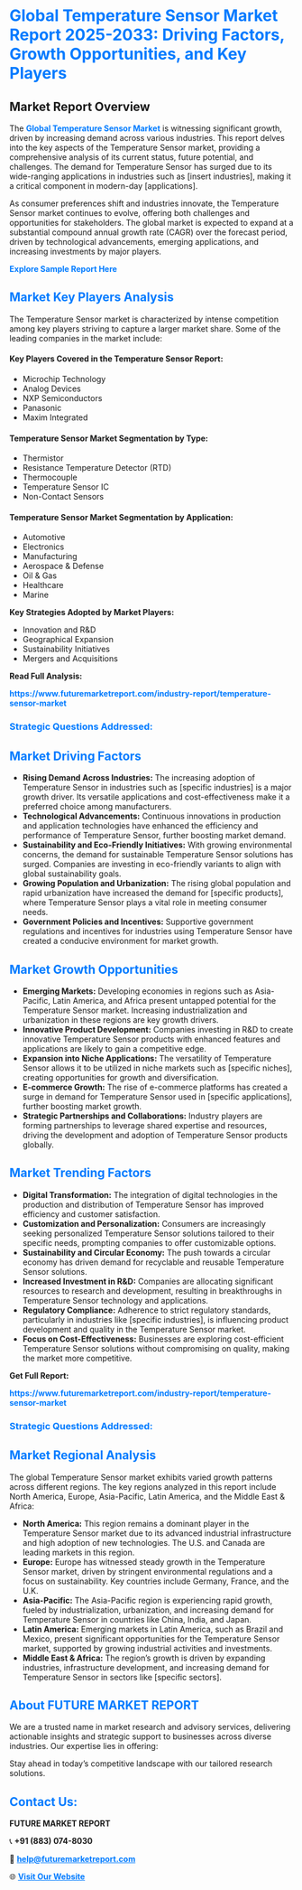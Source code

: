 <h1 style="color: #007BFF;">Global Temperature Sensor Market Report 2025-2033: Driving Factors, Growth Opportunities, and Key Players</h1>

<section id="overview">
<h2>Market Report Overview</h2>
<p>The <a href="https://www.futuremarketreport.com/industry-report/temperature-sensor-market" style="color: #007BFF; text-decoration: none;"><strong>Global Temperature Sensor Market</strong></a> is witnessing significant growth, driven by increasing demand across various industries. This report delves into the key aspects of the Temperature Sensor market, providing a comprehensive analysis of its current status, future potential, and challenges. The demand for Temperature Sensor has surged due to its wide-ranging applications in industries such as [insert industries], making it a critical component in modern-day [applications].</p>
<p>As consumer preferences shift and industries innovate, the Temperature Sensor market continues to evolve, offering both challenges and opportunities for stakeholders. The global market is expected to expand at a substantial compound annual growth rate (CAGR) over the forecast period, driven by technological advancements, emerging applications, and increasing investments by major players.</p>
</section>

<section id="overview">
<p><a href="https://www.futuremarketreport.com/request-sample/reportId=75285" style="color: #007BFF; text-decoration: none;"><strong>Explore Sample Report Here</strong></a></p>
</section>

<section id="key-players">
<h2 style="color: #007BFF;">Market Key Players Analysis</h2>
<p>The Temperature Sensor market is characterized by intense competition among key players striving to capture a larger market share. Some of the leading companies in the market include:</p>
<h4>Key Players Covered in the Temperature Sensor Report:</h4>
<ul><li>Microchip Technology</li><li>Analog Devices</li><li>NXP Semiconductors</li><li>Panasonic</li><li>Maxim Integrated</li></ul>
<h4>Temperature Sensor Market Segmentation by Type:</h4>
<ul><li>Thermistor</li><li>Resistance Temperature Detector (RTD)</li><li>Thermocouple</li><li>Temperature Sensor IC</li><li>Non-Contact Sensors</li></ul>

<h4>Temperature Sensor Market Segmentation by Application:</h4>
<ul><li>Automotive</li><li>Electronics</li><li>Manufacturing</li><li>Aerospace &amp; Defense</li><li>Oil &amp; Gas</li><li>Healthcare</li><li>Marine</li></ul>
<p><strong>Key Strategies Adopted by Market Players:</strong></p>
<ul>
<li>Innovation and R&D</li>
<li>Geographical Expansion</li>
<li>Sustainability Initiatives</li>
<li>Mergers and Acquisitions</li>
</ul>
</section>

<section>
<p><strong>Read Full Analysis: </strong></p><a href="https://www.futuremarketreport.com/industry-report/temperature-sensor-market" style="color: #007BFF; text-decoration: none;"><strong>https://www.futuremarketreport.com/industry-report/temperature-sensor-market</strong></a>
<h3 style="color: #007BFF;">Strategic Questions Addressed:</h3>
</section>

<section id="driving-factors">
<h2 style="color: #007BFF;">Market Driving Factors</h2>
<ul>
<li><strong>Rising Demand Across Industries:</strong> The increasing adoption of Temperature Sensor in industries such as [specific industries] is a major growth driver. Its versatile applications and cost-effectiveness make it a preferred choice among manufacturers.</li>
<li><strong>Technological Advancements:</strong> Continuous innovations in production and application technologies have enhanced the efficiency and performance of Temperature Sensor, further boosting market demand.</li>
<li><strong>Sustainability and Eco-Friendly Initiatives:</strong> With growing environmental concerns, the demand for sustainable Temperature Sensor solutions has surged. Companies are investing in eco-friendly variants to align with global sustainability goals.</li>
<li><strong>Growing Population and Urbanization:</strong> The rising global population and rapid urbanization have increased the demand for [specific products], where Temperature Sensor plays a vital role in meeting consumer needs.</li>
<li><strong>Government Policies and Incentives:</strong> Supportive government regulations and incentives for industries using Temperature Sensor have created a conducive environment for market growth.</li>
</ul>
</section>

<section id="growth-opportunities">
<h2 style="color: #007BFF;">Market Growth Opportunities</h2>
<ul>
<li><strong>Emerging Markets:</strong> Developing economies in regions such as Asia-Pacific, Latin America, and Africa present untapped potential for the Temperature Sensor market. Increasing industrialization and urbanization in these regions are key growth drivers.</li>
<li><strong>Innovative Product Development:</strong> Companies investing in R&D to create innovative Temperature Sensor products with enhanced features and applications are likely to gain a competitive edge.</li>
<li><strong>Expansion into Niche Applications:</strong> The versatility of Temperature Sensor allows it to be utilized in niche markets such as [specific niches], creating opportunities for growth and diversification.</li>
<li><strong>E-commerce Growth:</strong> The rise of e-commerce platforms has created a surge in demand for Temperature Sensor used in [specific applications], further boosting market growth.</li>
<li><strong>Strategic Partnerships and Collaborations:</strong> Industry players are forming partnerships to leverage shared expertise and resources, driving the development and adoption of Temperature Sensor products globally.</li>
</ul>
</section>

<section id="trending-factors">
<h2 style="color: #007BFF;">Market Trending Factors</h2>
<ul>
<li><strong>Digital Transformation:</strong> The integration of digital technologies in the production and distribution of Temperature Sensor has improved efficiency and customer satisfaction.</li>
<li><strong>Customization and Personalization:</strong> Consumers are increasingly seeking personalized Temperature Sensor solutions tailored to their specific needs, prompting companies to offer customizable options.</li>
<li><strong>Sustainability and Circular Economy:</strong> The push towards a circular economy has driven demand for recyclable and reusable Temperature Sensor solutions.</li>
<li><strong>Increased Investment in R&D:</strong> Companies are allocating significant resources to research and development, resulting in breakthroughs in Temperature Sensor technology and applications.</li>
<li><strong>Regulatory Compliance:</strong> Adherence to strict regulatory standards, particularly in industries like [specific industries], is influencing product development and quality in the Temperature Sensor market.</li>
<li><strong>Focus on Cost-Effectiveness:</strong> Businesses are exploring cost-efficient Temperature Sensor solutions without compromising on quality, making the market more competitive.</li>
</ul>
</section>

<section>
<p><strong>Get Full Report: </strong></p><a href="https://www.futuremarketreport.com/industry-report/temperature-sensor-market" style="color: #007BFF; text-decoration: none;"><strong>https://www.futuremarketreport.com/industry-report/temperature-sensor-market</strong></a>
<h3 style="color: #007BFF;">Strategic Questions Addressed:</h3>
</section>


<section id="regional-analysis">
<h2 style="color: #007BFF;">Market Regional Analysis</h2>
<p>The global Temperature Sensor market exhibits varied growth patterns across different regions. The key regions analyzed in this report include North America, Europe, Asia-Pacific, Latin America, and the Middle East & Africa:</p>
<ul>
<li><strong>North America:</strong> This region remains a dominant player in the Temperature Sensor market due to its advanced industrial infrastructure and high adoption of new technologies. The U.S. and Canada are leading markets in this region.</li>
<li><strong>Europe:</strong> Europe has witnessed steady growth in the Temperature Sensor market, driven by stringent environmental regulations and a focus on sustainability. Key countries include Germany, France, and the U.K.</li>
<li><strong>Asia-Pacific:</strong> The Asia-Pacific region is experiencing rapid growth, fueled by industrialization, urbanization, and increasing demand for Temperature Sensor in countries like China, India, and Japan.</li>
<li><strong>Latin America:</strong> Emerging markets in Latin America, such as Brazil and Mexico, present significant opportunities for the Temperature Sensor market, supported by growing industrial activities and investments.</li>
<li><strong>Middle East & Africa:</strong> The region’s growth is driven by expanding industries, infrastructure development, and increasing demand for Temperature Sensor in sectors like [specific sectors].</li>
</ul>
</section>

<footer>
<h2 style="color: #007BFF;">About FUTURE MARKET REPORT</h2>
<p>We are a trusted name in market research and advisory services, delivering actionable insights and strategic support to businesses across diverse industries. Our expertise lies in offering:</p>

<p>Stay ahead in today’s competitive landscape with our tailored research solutions.</p>

<h2 style="color: #007BFF;">Contact Us:</h2>
<p><strong>FUTURE MARKET REPORT</strong></p>
<p>📞 <strong>+91 (883) 074-8030</strong></p>
<p>📧 <strong><a href="mailto:help@futuremarketreport.com" style="color: #007BFF;">help@futuremarketreport.com</a></strong></p>
<p>🌐 <strong><a href="https://www.futuremarketreport.com/" style="color: #007BFF;">Visit Our Website</a></strong></p>
</footer>